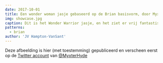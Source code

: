 ```yaml
---
date: 2017-10-01
title: Een wonder woman jasje gebaseerd op de Brian basisvorm, door Myxter Hyde
img: showcase.jpg
caption: Dit is het Wonder Warrior jasje, en het ziet er vrij fantastisch uit
patterns:
  - brian
author: 'JV Hampton-VanSant'
---
```


Deze afbeelding is hier (met toestemming) gepubliceerd en verscheen eerst op de [Twitter account](https://twitter.com/MyxterHyde/status/914274197345570816) van [@MyxterHyde](https://twitter.com/MyxterHyde)
